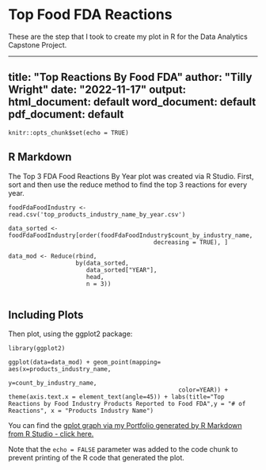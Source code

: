 # Top Food FDA Reactions
These are the step that I took to create my plot in R for the Data Analytics Capstone Project.

---
title: "Top Reactions By Food FDA"
author: "Tilly Wright"
date: "2022-11-17"
output:
  html_document: default
  word_document: default
  pdf_document: default
---

```{r setup, include=FALSE}
knitr::opts_chunk$set(echo = TRUE)
```

## R Markdown

The Top 3 FDA Food Reactions By Year plot was created via R Studio. First, sort and then use the reduce method to find the top 3 reactions for every year.


```{r plotting}
foodFdaFoodIndustry <- read.csv('top_products_industry_name_by_year.csv')

data_sorted <- foodFdaFoodIndustry[order(foodFdaFoodIndustry$count_by_industry_name,
                                         decreasing = TRUE), ]

data_mod <- Reduce(rbind,
                   by(data_sorted,
                      data_sorted["YEAR"],
                      head,
                      n = 3))


```

## Including Plots

Then plot, using the ggplot2 package:

```{r ggplot2, echo=FALSE}
library(ggplot2)

ggplot(data=data_mod) + geom_point(mapping= aes(x=products_industry_name,
                                                y=count_by_industry_name,
                                                color=YEAR)) + theme(axis.text.x = element_text(angle=45)) + labs(title="Top Reactions by Food Industry Products Reported to Food FDA",y = "# of Reactions", x = "Products Industry Name")

```
You can find the [gplot graph via my Portfolio generated by R Markdown from R Studio - click here.](https://tillywright.com/images/top_reactions_by_food_fda_rmarkdown.html)

Note that the `echo = FALSE` parameter was added to the code chunk to prevent printing of the R code that generated the plot.
